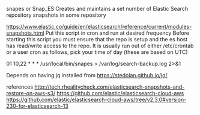 snapes or Snap_ES
Creates and maintains a set number of Elastic Search repository snapshots in some repository

https://www.elastic.co/guide/en/elasticsearch/reference/current/modules-snapshots.html
Put this script in cron and run at desired frequency
Before starting this script you must ensure that the repo is setup and the es host has read/write access to the repo.
It is usually run out of either /etc/crontab or a user cron as follows, pick your time of day (these are based on UTC)

01 10,22 * * * /usr/local/bin/snapes > /var/log/search-backup.log 2>&1

Depends on having 
jq installed from https://stedolan.github.io/jq/

references
http://tech.rhealitycheck.com/elasticsearch-snapshots-and-restore-on-aws-s3/
https://github.com/elastic/elasticsearch-cloud-aws
https://github.com/elastic/elasticsearch-cloud-aws/tree/v2.3.0#version-230-for-elasticsearch-13